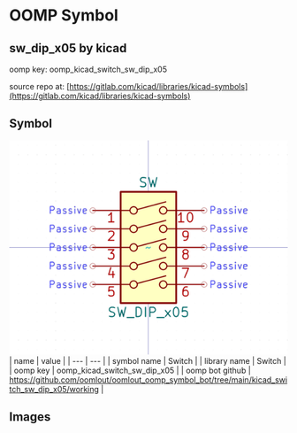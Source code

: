 # OOMP Symbol  
## sw_dip_x05  by kicad  
  
oomp key: oomp_kicad_switch_sw_dip_x05  
  
source repo at: [https://gitlab.com/kicad/libraries/kicad-symbols](https://gitlab.com/kicad/libraries/kicad-symbols)  
## Symbol  
  
[![working.png](working_600.png)](working.png)  
| name | value | 
| --- | --- | 
| symbol name | Switch | 
| library name | Switch | 
| oomp key | oomp_kicad_switch_sw_dip_x05 | 
| oomp bot github | https://github.com/oomlout/oomlout_oomp_symbol_bot/tree/main/kicad_switch_sw_dip_x05/working | 
## Images  
